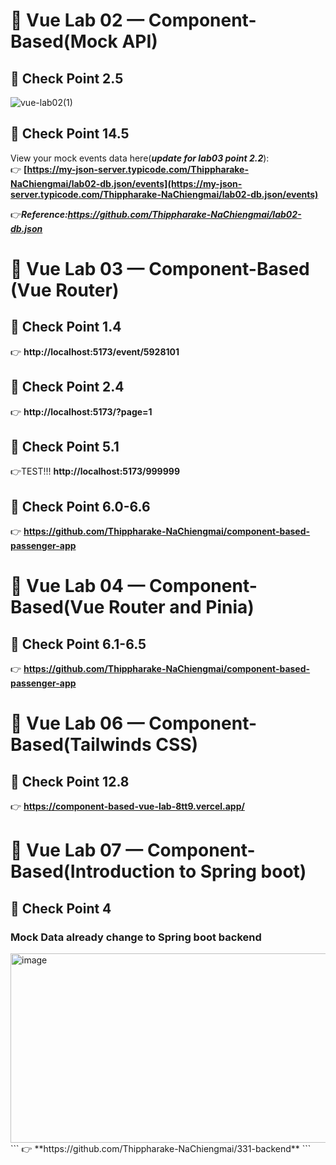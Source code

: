 # 🧪 Vue Lab 02 — Component-Based(Mock API)
## 🔗 Check Point 2.5
![vue-lab02(1)](https://github.com/user-attachments/assets/51e06e6b-12d9-444d-8852-9f602d4407a2)
## 🔗 Check Point 14.5

View your mock events data here(***update for lab03 point 2.2***):  
👉 **[https://my-json-server.typicode.com/Thippharake-NaChiengmai/lab02-db.json/events](https://my-json-server.typicode.com/Thippharake-NaChiengmai/lab02-db.json/events)**

👉***Reference:https://github.com/Thippharake-NaChiengmai/lab02-db.json***
# 🧪 Vue Lab 03 — Component-Based (Vue Router)
## 🔗 Check Point 1.4
👉 **http://localhost:5173/event/5928101**
## 🔗 Check Point 2.4
👉 **http://localhost:5173/?page=1**
## 🔗 Check Point 5.1
👉TEST!!! **http://localhost:5173/999999**
## 🔗 Check Point 6.0-6.6
👉 **https://github.com/Thippharake-NaChiengmai/component-based-passenger-app**
# 🧪 Vue Lab 04 — Component-Based(Vue Router and Pinia)
## 🔗 Check Point 6.1-6.5
👉 **https://github.com/Thippharake-NaChiengmai/component-based-passenger-app**
# 🧪 Vue Lab 06 — Component-Based(Tailwinds CSS)
## 🔗 Check Point 12.8
👉 **https://component-based-vue-lab-8tt9.vercel.app/**
# 🧪 Vue Lab 07 — Component-Based(Introduction to Spring boot)
## 🔗 Check Point 4
### Mock Data already change to Spring boot backend
<img width="569" height="303" alt="image" src="https://github.com/user-attachments/assets/f1493379-a4ee-446b-b116-04434ac473ad" />
```
👉 **https://github.com/Thippharake-NaChiengmai/331-backend**
```
